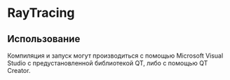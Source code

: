 # RayTracing

Использование
-------------
Компиляция и запуск могут производиться с помощью Microsoft Visual Studio с предустановленной библиотекой QT, либо с помощью QT Creator.
